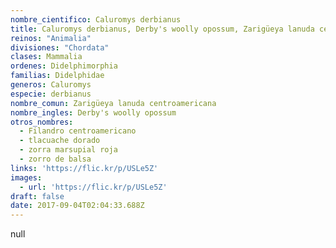 ```yaml
---
nombre_cientifico: Caluromys derbianus
title: Caluromys derbianus, Derby's woolly opossum, Zarigüeya lanuda centroamericana
reinos: "Animalia"
divisiones: "Chordata"
clases: Mammalia
ordenes: Didelphimorphia
familias: Didelphidae
generos: Caluromys
especie: derbianus
nombre_comun: Zarigüeya lanuda centroamericana
nombre_ingles: Derby's woolly opossum
otros_nombres:
  - Filandro centroamericano
  - tlacuache dorado
  - zorra marsupial roja
  - zorro de balsa
links: 'https://flic.kr/p/USLe5Z'
images:
  - url: 'https://flic.kr/p/USLe5Z'
draft: false
date: 2017-09-04T02:04:33.688Z
---
```

null
